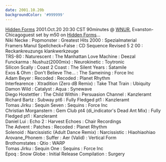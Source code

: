 ```yaml
---
date: 2001.10.20b
backgroundColor: '#999999'
---
```


[Hidden Forms](http://industrial.wnur.org/) 2001.Oct.20 20:30 CST 90minutes @ [WNUR](http://www.wnur.org/), Evanston-Chicagoguest set by m50 on [Hidden Forms](http://industrial.wnur.org/)...  
Niki Necke : Popmonster : Greatest Hits 2000 : Spezialmaterial  
Framers Manul Spellcheck=False : CD Sequence Revised 5 2 00 : Reckankreuzungs klankwerkzeuge  
TRS-80 : Naturescent : The Manhattan Love Machine : Deezal  
Funckarma : Nushuz(2000mix) : Neurokinetic : Toytronic  
Silicon Scally : Coast 2 Coast : The Silent Years : Satamile  
Exos & Ohm : Don't Believe The... : The Sameining : Force Inc  
Adam Beyer : Recoded : Recoded : Planet Rhythm  
Interfearence : Xtradition (Zero dB Remix) : Take That Train : Ubiquity  
Damon Wild : Catalyst : Aqua : Synewave  
Diego Hostettler : The Child Within : Persuasion Channel : Kanzleramt  
Richard Bartz : Subway pt6 : Fully Fledged pt1 : Kanzleramt  
Tomas Jirku : Sequin Seven : Sequins : Force Inc  
Christian Morganstern : Gem Club pt4 (di\_indicator's Dead Ant Mix) : Fully Fledged pt1 : Kanzleramt  
Daniel Lui : Echo 2 : Harvest Echoes : Chair Recordings  
The Advent : Patches : Recoded : Planet Rhythm  
Solenoid : Narcissistic (Adult Dance Remix) : Narcissistic : Hiaohiaohiao  
Arovane\_Phonem : Suffer : Aer (Valid) : Vertical Form  
Brothomstates : Qtio : WARP  
Tomas Jirku : Sequin One : Sequins : Force Inc  
Epoq : Snow Globe : Initial Release Compilation : Surgery